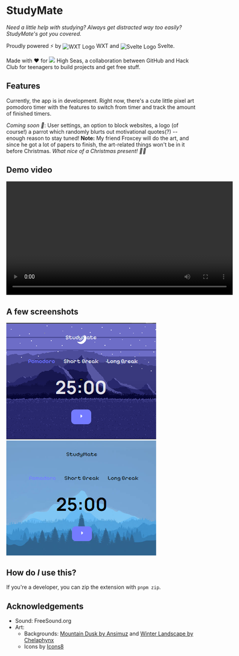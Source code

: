 # StudyMate
*Need a little help with studying? Always get distracted way too easily? StudyMate's got you covered.* 

Proudly powered ⚡ by <img align="center" width="20" src="https://raw.githubusercontent.com/wxt-dev/wxt/HEAD/docs/public/hero-logo.svg" alt="WXT Logo"> WXT and <img align="center" width= "20" src="https://github.com/sveltejs/svelte.dev/blob/main/apps/svelte.dev/static/images/svelte-android-chrome-192.png?raw=true" alt="Svelte Logo"> Svelte.

Made with ❤️ for <img src="https://github.com/user-attachments/assets/a7da63c4-eb4b-4fe6-b048-e441d1cb86d9" width="20"> High Seas, a collaboration between GitHub and Hack Club for teenagers to build projects and get free stuff.

## Features
Currently, the app is in development. Right now, there's a cute little pixel art pomodoro timer with the features to switch from timer and track the amount of finished timers.

_Coming soon 👀_: User settings, an option to block websites, a logo (of course!) a parrot which randomly blurts out motivational quotes(?) -- enough reason to stay tuned!
**Note:** My friend Froxcey will do the art, and since he got a lot of papers to finish, the art-related things won't be in it before Christmas. _What nice of a Christmas present! 🎄✨_

## Demo video
<video width="600" controls>
    <source src="./static/studymate-v0.1-demo.mp4" type="video/mp4">
    Your browser does not support the video tag.
</video>

## A few screenshots
![StudyMate Dark Mode](./static/studymate-v0.1-dark-mode.png)
![StudyMate Light Mode](./static/studymate-v0.1-light-mode.png)

## How do *I* use this?
If you're a developer, you can zip the extension with `pnpm zip`. <!-- If you have no idea what that means, please continue. -->

<!-- ### Installing through a ZIP file
1. At the "releases" tab, there's a ZIP file for every new StudyMate release. Choose Firefox or Chrome dependent on which browser you use.
2. _(Chrome only)_ Unzip the file.
3.  - _(Chrome)_ Click on the three dots ansd click on Extensions. Next, click on Manage extensions.
    - _(Firefox)_ Click on the three horizontal lines and click on Add-ons and themes. Then, in the left sidebar, click on "extensions".
4.  - _(Chrome)_ Switch the slider on that says Developer Mode.
    - _(Firefox)_ Click on the cog wheel. Click "Debug Add-ons".
5.  - _(Chrome)_ Click on "Load unpacked extension". Then, click on your unzipped folder.
    - _(Firefox)_ Click on "Load temporary extension". Then, click on your ZIP file.

**Enjoy!** Please note that on Firefox, the extension is only temporary since it isn't signed yet. When you really want to start using it, you have to download it from their store.

### Installing from the store
This isn't yet possible, sorry. -->

## Acknowledgements
- Sound: FreeSound.org
- Art:
    - Backgrounds: [Mountain Dusk by Ansimuz](https://ansimuz.itch.io/mountain-dusk-parallax-background) and [Winter Landscape by Chelaphynx](https://www.deviantart.com/chelaphynx/gallery)
    - Icons by [Icons8](https://icons8.com)
<!--- Logo and other assets: Froxcey -->
